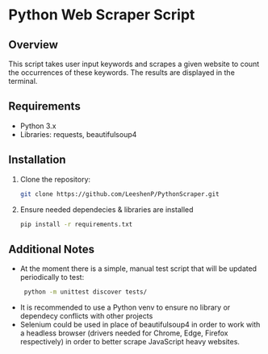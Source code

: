 # Python Web Scraper Script

## Overview
This script takes user input keywords and scrapes a given website to count the occurrences of these keywords. The results are displayed in the terminal.

## Requirements
- Python 3.x
- Libraries: requests, beautifulsoup4

## Installation

1. Clone the repository:
   ```bash
   git clone https://github.com/LeeshenP/PythonScraper.git

2. Ensure needed dependecies & libraries are installed
   ```bash
   pip install -r requirements.txt

## Additional Notes
- At the moment there is a simple, manual test script that will be updated periodically to test:
  ```bash
   python -m unittest discover tests/ 
- It is recommended to use a Python venv to ensure no library or dependecy conflicts with other projects
- Selenium could be used in place of beautifulsoup4 in order to work with a headless browser (drivers needed for Chrome, Edge, Firefox respectively)
  in order to better scrape JavaScript heavy websites.
